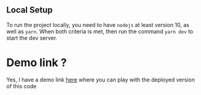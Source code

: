 ## Local Setup

To run the project locally, you need to have `nodejs` at least version 10, as well as `yarn`. When both criteria is met, then run the command `yarn dev` to start the dev server.

# Demo link ?
Yes, I have a demo link [here](https://stubhub.vercel.app/) where you can play with the deployed version of this code
